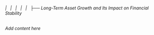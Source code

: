 ###### |   |   |   |   |   ├── Long-Term Asset Growth and Its Impact on Financial Stability

*Add content here*